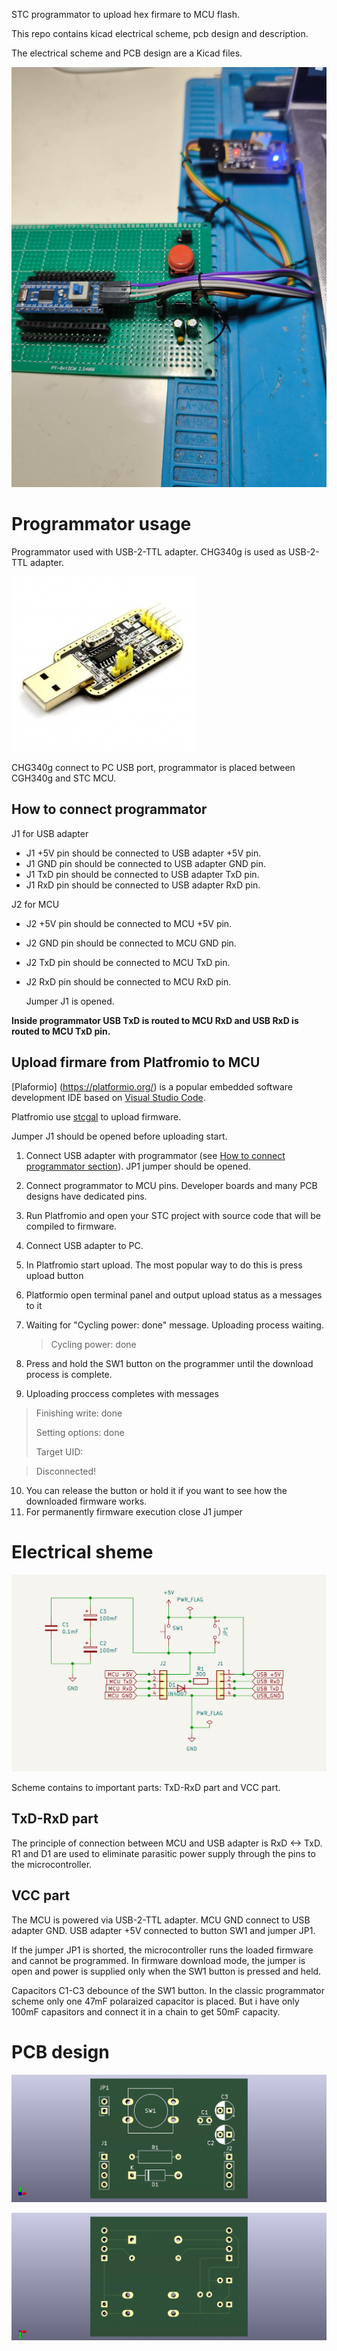 STC programmator to upload hex firmare to MCU flash.

This repo contains kicad electrical scheme, pcb design and description.

The electrical scheme and PCB design are a Kicad files. 

![Prorgammator](/images/programmator_view.jpg)

# Programmator usage
Programmator used with USB-2-TTL adapter. CHG340g is used as USB-2-TTL adapter.

![CHG340g](/images/ch340g.jpeg)

CHG340g connect to PC USB port, programmator is placed between CGH340g and STC MCU. 

## How to connect programmator
J1 for USB adapter
 - J1 +5V pin should be connected to USB adapter +5V pin.
 - J1 GND pin should be connected to USB adapter GND pin.
 - J1 TxD pin should be connected to USB adapter TxD pin.
 - J1 RxD pin should be connected to USB adapter RxD pin.

J2 for MCU 
 - J2 +5V pin should be connected to MCU +5V pin.
 - J2 GND pin should be connected to MCU GND pin.
 - J2 TxD pin should be connected to MCU TxD pin.
 - J2 RxD pin should be connected to MCU RxD pin.

   Jumper J1 is opened.

**Inside programmator USB TxD is routed to MCU RxD and USB RxD is routed to MCU TxD pin.**

## Upload firmare from Platfromio to MCU
[Plaformio] (https://platformio.org/) is a popular embedded software development IDE based on [Visual Studio Code](https://code.visualstudio.com/).

Platfromio use [stcgal](https://github.com/grigorig/stcgal/) to upload firmware. 

Jumper J1 should be opened before uploading start. 

1. Connect USB adapter with programmator (see [How to connect programmator section](#How-to-connect-programmator)). JP1 jumper should be opened.
2. Connect programmator to MCU pins. Developer boards and many PCB designs have dedicated pins.
3. Run Platfromio and open your STC project with source code that will be compiled to firmware.
4. Connect USB adapter to PC.
5. In Platfromio start upload. The most popular way to do this is press upload button
6. Platformio open terminal panel and output upload status as a messages to it
7. Waiting for "Cycling power: done" message. Uploading process waiting.
   > Cycling power: done
8. Press and hold the SW1 button on the programmer until the download process is complete.
    
9. Uploading proccess completes with messages
>Finishing write: done
>
>Setting options: done
>
>Target UID: <MCU chipid here>

>Disconnected!
>
10. You can release the button or hold it if you want to see how the downloaded firmware works.
11. For permanently firmware execution close J1 jumper


# Electrical sheme

![Programmator scheme](/images/STC15_programmator_scheme.png)

Scheme contains to important parts: TxD-RxD part and VCC part.

## TxD-RxD part
The principle of connection between MCU and USB adapter is RxD <-> TxD.
R1 and D1 are used to eliminate parasitic power supply through the pins to the microcontroller. 

## VCC part
The MCU is powered via USB-2-TTL adapter. MCU GND connect to USB adapter GND.
USB adapter +5V connected to button SW1 and jumper JP1.

If the jumper JP1 is shorted, the microcontroller runs the loaded firmware and cannot be programmed.
In firmware download mode, the jumper is open and power is supplied only when the SW1 button is pressed and held.

Capacitors C1-C3 debounce of the SW1 button. In the classic programmator scheme only one 47mF polaraized capacitor is placed. 
But i have only 100mF capasitors and connect it in a chain to get 50mF capacity.    

# PCB design
![PCB front](/images/STC15_programmator_front.jpg)

![PCB back](/images/STC15_programmator_back.jpg)
